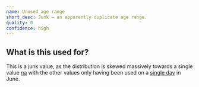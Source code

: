 ```yaml
---
name: Unused age range
short_desc: Junk – an apparently duplicate age range.
quality: 0
confidence: high
---
```


## What is this used for?

This is a junk value, as the distribution is skewed massively towards a single value
<a class="badge badge-primary" href="/campaigns/trump/ad_codes/15/values/na">na</a>
with the other values only having been used on a
[single day](/campaigns/trump/ad_codes/15/timeline?range=all_time&start=2020-05-01) in June.

